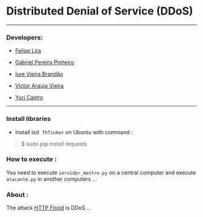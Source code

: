 
#  Distributed Denial of Service (DDoS)
___________________________________________________________________________________________________________________________________________

### Developers:

- [Felipe Lira](https://github.com/liraf)

- [Gabriel Pereira Pinheiro](https://github.com/gabrielpereirapinheiro)

- [Iure Vieira Brandão](https://github.com/iurebrandao)

- [Victor Araujo Vieira](https://github.com/IceVct)

- [Yuri Castro](https://github.com/Yuri-Castro)

__________________________________________________________________________________________________________________________________________

### Install libraries

- Install ```GUI ThTinker``` on Ubuntu with command :

> $ sudo pip install requests

### How to execute :

You need to execute ```servidor_mestre.py``` on a central computer and execute ```atacante.py``` in another computers ...


### About :

The attack [HTTP Flood](https://en.wikipedia.org/wiki/HTTP_Flood) is DDoS ...

